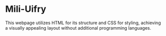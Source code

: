 # Mili-Uifry
This webpage utilizes HTML for its structure and CSS for styling, achieving a visually appealing layout without additional programming languages.
